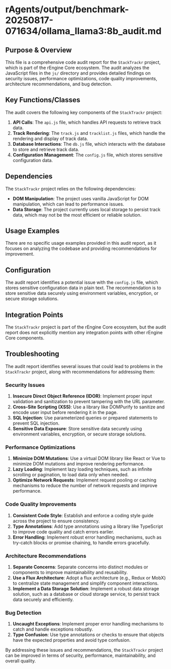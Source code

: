 # rAgents/output/benchmark-20250817-071634/ollama_llama3:8b_audit.md

## Purpose & Overview

This file is a comprehensive code audit report for the `StackTrackr` project, which is part of the rEngine Core ecosystem. The audit analyzes the JavaScript files in the `js/` directory and provides detailed findings on security issues, performance optimizations, code quality improvements, architecture recommendations, and bug detection.

## Key Functions/Classes

The audit covers the following key components of the `StackTrackr` project:

1. **API Calls**: The `api.js` file, which handles API requests to retrieve track data.
2. **Track Rendering**: The `track.js` and `tracklist.js` files, which handle the rendering and display of track data.
3. **Database Interactions**: The `db.js` file, which interacts with the database to store and retrieve track data.
4. **Configuration Management**: The `config.js` file, which stores sensitive configuration data.

## Dependencies

The `StackTrackr` project relies on the following dependencies:

- **DOM Manipulation**: The project uses vanilla JavaScript for DOM manipulation, which can lead to performance issues.
- **Data Storage**: The project currently uses local storage to persist track data, which may not be the most efficient or reliable solution.

## Usage Examples

There are no specific usage examples provided in this audit report, as it focuses on analyzing the codebase and providing recommendations for improvement.

## Configuration

The audit report identifies a potential issue with the `config.js` file, which stores sensitive configuration data in plain text. The recommendation is to store sensitive data securely using environment variables, encryption, or secure storage solutions.

## Integration Points

The `StackTrackr` project is part of the rEngine Core ecosystem, but the audit report does not explicitly mention any integration points with other rEngine Core components.

## Troubleshooting

The audit report identifies several issues that could lead to problems in the `StackTrackr` project, along with recommendations for addressing them:

### Security Issues

1. **Insecure Direct Object Reference (IDOR)**: Implement proper input validation and sanitization to prevent tampering with the URL parameter.
2. **Cross-Site Scripting (XSS)**: Use a library like DOMPurify to sanitize and encode user input before rendering it in the page.
3. **SQL Injection**: Use parameterized queries or prepared statements to prevent SQL injection.
4. **Sensitive Data Exposure**: Store sensitive data securely using environment variables, encryption, or secure storage solutions.

### Performance Optimizations

1. **Minimize DOM Mutations**: Use a virtual DOM library like React or Vue to minimize DOM mutations and improve rendering performance.
2. **Lazy Loading**: Implement lazy loading techniques, such as infinite scrolling or pagination, to load data only when needed.
3. **Optimize Network Requests**: Implement request pooling or caching mechanisms to reduce the number of network requests and improve performance.

### Code Quality Improvements

1. **Consistent Code Style**: Establish and enforce a coding style guide across the project to ensure consistency.
2. **Type Annotations**: Add type annotations using a library like TypeScript to improve code quality and catch errors earlier.
3. **Error Handling**: Implement robust error handling mechanisms, such as try-catch blocks or promise chaining, to handle errors gracefully.

### Architecture Recommendations

1. **Separate Concerns**: Separate concerns into distinct modules or components to improve maintainability and reusability.
2. **Use a Flux Architecture**: Adopt a flux architecture (e.g., Redux or MobX) to centralize state management and simplify component interactions.
3. **Implement a Data Storage Solution**: Implement a robust data storage solution, such as a database or cloud storage service, to persist track data securely and efficiently.

### Bug Detection

1. **Uncaught Exceptions**: Implement proper error handling mechanisms to catch and handle exceptions robustly.
2. **Type Confusion**: Use type annotations or checks to ensure that objects have the expected properties and avoid type confusion.

By addressing these issues and recommendations, the `StackTrackr` project can be improved in terms of security, performance, maintainability, and overall quality.
